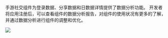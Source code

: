 手游社交组件为登录数据、分享数据和日数据详情提供了数据分析功能。
开发者将应用注册后，可以查看组件的数据分析报告，对组件的使用状况有更多的了解，并通过数据分析进行组件的调整和优化。

![](https://mc.qcloudimg.com/static/img/228f42770e87f4027e535be65edffa4a/image.png)


